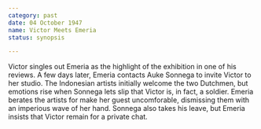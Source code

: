 ```yaml
---
category: past
date: 04 October 1947
name: Victor Meets Emeria
status: synopsis

---
```

Victor singles out Emeria as the highlight of the
exhibition in one of his reviews. A few days later, Emeria contacts
Auke Sonnega to invite Victor to her studio. The Indonesian artists initially welcome the two Dutchmen, but emotions rise when Sonnega lets slip that Victor is, in fact, a soldier.  Emeria berates the artists for make her guest uncomforable, dismissing them with an imperious wave of her hand. Sonnega also takes his leave, but Emeria insists that Victor remain for a private chat. 

